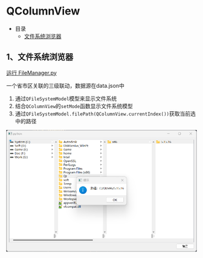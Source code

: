 # QColumnView

- 目录
  - [文件系统浏览器](#1文件系统浏览器)

## 1、文件系统浏览器

[运行 FileManager.py](FileManager.py)

一个省市区关联的三级联动，数据源在data.json中

1. 通过`QFileSystemModel`模型来显示文件系统
2. 结合`QColumnView`的`setMode`函数显示文件系统模型
3. 通过`QFileSystemModel.filePath(QColumnView.currentIndex())`获取当前选中的路径

![FileManager](ScreenShot/FileManager.png)
